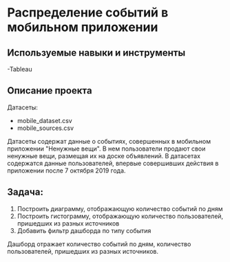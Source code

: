 # Распределение событий в мобильном приложении
## Используемые навыки и инструменты
-Tableau
## Описание проекта 
Датасеты:
- mobile_dataset.csv
- mobile_sources.csv

Датасеты содержат данные о событиях, совершенных в мобильном приложении "Ненужные вещи". 
В нем пользователи продают свои ненужные вещи, размещая их на доске объявлений.
В датасетах содержатся данные пользователей, впервые совершивших действия в приложении после 7 октября 2019 года.

## Задача:
1. Построить диаграмму, отображающую количество событий по дням
2. Построить гистограмму, отображающую количество пользователей, пришедших из разных источников
3. Добавить фильтр дашборда по типу события

Дашборд отражает количество событий по дням, количество пользователей, пришедших из разных источников.
